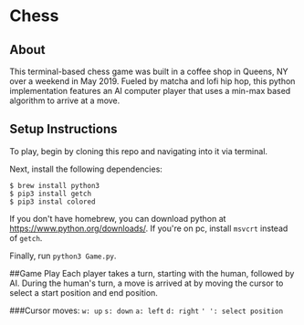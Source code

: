 # Chess

## About
This terminal-based chess game was built in a coffee shop in Queens, NY over a weekend in May 2019. Fueled by matcha and lofi hip hop, this python implementation features an AI computer player that uses a min-max based algorithm to arrive at a move.

## Setup Instructions
To play, begin by cloning this repo and navigating into it via terminal.

Next, install the following dependencies:

```
$ brew install python3
$ pip3 install getch
$ pip3 instal colored
```

If you don't have homebrew, you can download python at https://www.python.org/downloads/.
If you're on pc, install `msvcrt` instead of `getch`.

Finally, run `python3 Game.py`.

##Game Play
Each player takes a turn, starting with the human, followed by AI. During the human's turn, a move is arrived at by moving the cursor to select a start position and end position.

###Cursor moves:
`w: up`
`s: down`
`a: left`
`d: right`
`' ': select position`
